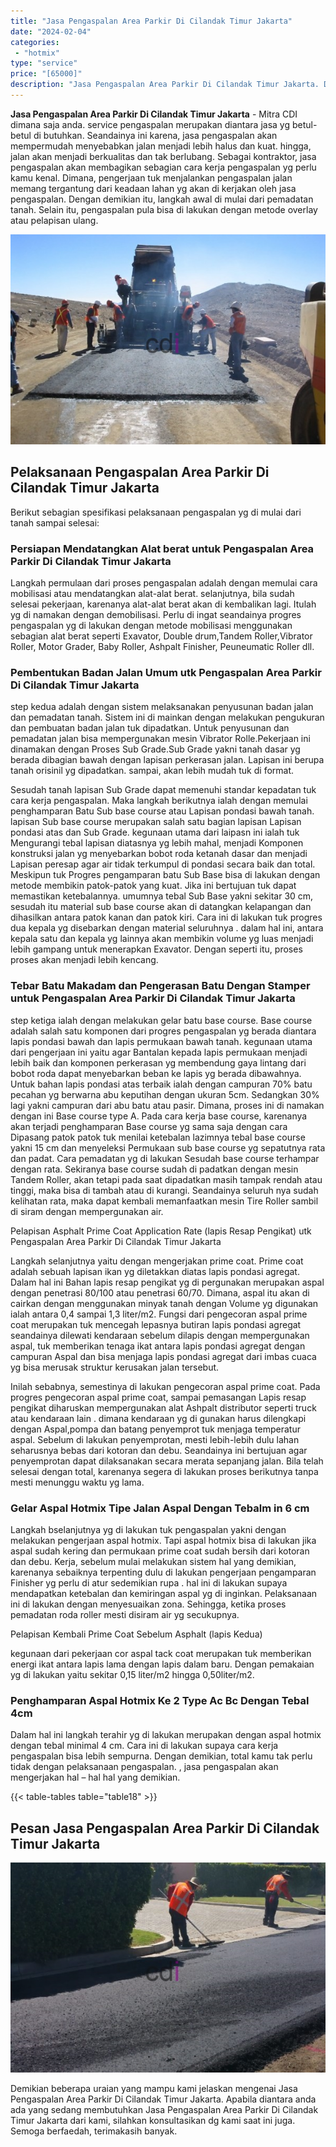 ```yaml
---
title: "Jasa Pengaspalan Area Parkir Di Cilandak Timur Jakarta"
date: "2024-02-04"
categories:
 - "hotmix"
type: "service"
price: "[65000]"
description: "Jasa Pengaspalan Area Parkir Di Cilandak Timur Jakarta. Demikian beberapa uraian yang mampu kami jelaskan mengenai Jasa Pengaspalan Area Parkir Di Cilandak T..."
---
```


**Jasa Pengaspalan Area Parkir Di Cilandak Timur Jakarta** - Mitra CDI dimana saja anda. service pengaspalan merupakan diantara jasa yg betul-betul di butuhkan. Seandainya ini karena, jasa pengaspalan akan mempermudah menyebabkan jalan menjadi lebih halus dan kuat. hingga, jalan akan menjadi berkualitas dan tak berlubang. Sebagai kontraktor, jasa pengaspalan akan membagikan sebagian cara kerja pengaspalan yg perlu kamu kenal. Dimana, pengerjaan tuk menjalankan pengaspalan jalan memang tergantung dari keadaan lahan yg akan di kerjakan oleh jasa pengaspalan. Dengan demikian itu, langkah awal di mulai dari pemadatan tanah. Selain itu, pengaspalan pula bisa di lakukan dengan metode overlay atau pelapisan ulang.

![Jasa Pengaspalan Area Parkir Di Cilandak Timur Jakarta](/images/hotmix/jasa-hotmix-aspal-13.jpg)

## Pelaksanaan Pengaspalan Area Parkir Di Cilandak Timur Jakarta

Berikut sebagian spesifikasi pelaksanaan pengaspalan yg di mulai dari tanah sampai selesai:

### Persiapan Mendatangkan Alat berat untuk Pengaspalan Area Parkir Di Cilandak Timur Jakarta

Langkah permulaan dari proses pengaspalan adalah dengan memulai cara mobilisasi atau mendatangkan alat-alat berat. selanjutnya, bila sudah selesai pekerjaan, karenanya alat-alat berat akan di kembalikan lagi. Itulah yg di namakan dengan demobilisasi. Perlu di ingat seandainya progres pengaspalan yg di lakukan dengan metode mobilisasi menggunakan sebagian alat berat seperti Exavator, Double drum,Tandem Roller,Vibrator Roller, Motor Grader, Baby Roller, Ashpalt Finisher, Peuneumatic Roller dll.

### Pembentukan Badan Jalan Umum utk Pengaspalan Area Parkir Di Cilandak Timur Jakarta

step kedua adalah dengan sistem melaksanakan penyusunan badan jalan dan pemadatan tanah. Sistem ini di mainkan dengan melakukan pengukuran dan pembuatan badan jalan tuk dipadatkan. Untuk penyusunan dan pemadatan jalan bisa mempergunakan mesin Vibrator Rolle.Pekerjaan ini dinamakan dengan Proses Sub Grade.Sub Grade yakni tanah dasar yg berada dibagian bawah dengan lapisan perkerasan jalan. Lapisan ini berupa tanah orisinil yg dipadatkan. sampai, akan lebih mudah tuk di format.

Sesudah tanah lapisan Sub Grade dapat memenuhi standar kepadatan tuk cara kerja pengaspalan. Maka langkah berikutnya ialah dengan memulai penghamparan Batu Sub base course atau Lapisan pondasi bawah tanah. lapisan Sub base course merupakan salah satu bagian lapisan Lapisan pondasi atas dan Sub Grade. kegunaan utama dari laipasn ini ialah tuk Mengurangi tebal lapisan diatasnya yg lebih mahal, menjadi Komponen konstruksi jalan yg menyebarkan bobot roda ketanah dasar dan menjadi Lapisan peresap agar air tidak terkumpul di pondasi secara baik dan total. Meskipun tuk Progres pengamparan batu Sub Base bisa di lakukan dengan metode membikin patok-patok yang kuat. Jika ini bertujuan tuk dapat memastikan ketebalannya. umumnya tebal Sub Base yakni sekitar 30 cm, sesudah itu material sub base course akan di datangkan kelapangan dan dihasilkan antara patok kanan dan patok kiri. Cara ini di lakukan tuk progres dua kepala yg disebarkan dengan material seluruhnya . dalam hal ini, antara kepala satu dan kepala yg lainnya akan membikin volume yg luas menjadi lebih gampang untuk menerapkan Exavator. Dengan seperti itu, proses proses akan menjadi lebih kencang.

### Tebar Batu Makadam dan Pengerasan Batu Dengan Stamper untuk Pengaspalan Area Parkir Di Cilandak Timur Jakarta

step ketiga ialah dengan melakukan gelar batu base course. Base course adalah salah satu komponen dari progres pengaspalan yg berada diantara lapis pondasi bawah dan lapis permukaan bawah tanah. kegunaan utama dari pengerjaan ini yaitu agar Bantalan kepada lapis permukaan menjadi lebih baik dan komponen perkerasan yg membendung gaya lintang dari bobot roda dapat menyebarkan beban ke lapis yg berada dibawahnya. Untuk bahan lapis pondasi atas terbaik ialah dengan campuran 70% batu pecahan yg berwarna abu keputihan dengan ukuran 5cm. Sedangkan 30% lagi yakni campuran dari abu batu atau pasir. Dimana, proses ini di namakan dengan ini Base course type A. Pada cara kerja base course, karenanya akan terjadi penghamparan Base course yg sama saja dengan cara Dipasang patok patok tuk menilai ketebalan lazimnya tebal base course yakni 15 cm dan menyeleksi Permukaan sub base course yg sepatutnya rata dan padat. Cara pemadatan yg di lakukan Sesudah base course terhampar dengan rata. Sekiranya base course sudah di padatkan dengan mesin Tandem Roller, akan tetapi pada saat dipadatkan masih tampak rendah atau tinggi, maka bisa di tambah atau di kurangi. Seandainya seluruh nya sudah kelihatan rata, maka dapat kembali memanfaatkan mesin Tire Roller sambil di siram dengan mempergunakan air.

Pelapisan Asphalt Prime Coat Application Rate (lapis Resap Pengikat) utk Pengaspalan Area Parkir Di Cilandak Timur Jakarta

Langkah selanjutnya yaitu dengan mengerjakan prime coat. Prime coat adalah sebuah lapisan ikan yg diletakkan diatas lapis pondasi agregat. Dalam hal ini Bahan lapis resap pengikat yg di pergunakan merupakan aspal dengan penetrasi 80/100 atau penetrasi 60/70. Dimana, aspal itu akan di cairkan dengan menggunakan minyak tanah dengan Volume yg digunakan ialah antara 0,4 sampai 1,3 liter/m2. Fungsi dari pengecoran aspal prime coat merupakan tuk mencegah lepasnya butiran lapis pondasi agregat seandainya dilewati kendaraan sebelum dilapis dengan mempergunakan aspal, tuk memberikan tenaga ikat antara lapis pondasi agregat dengan campuran Aspal dan bisa menjaga lapis pondasi agregat dari imbas cuaca yg bisa merusak struktur kerusakan jalan tersebut.

Inilah sebabnya, semestinya di lakukan pengecoran aspal prime coat. Pada progres pengecoran aspal prime coat, sampai pemasangan Lapis resap pengikat diharuskan mempergunakan alat Ashpalt distributor seperti truck atau kendaraan lain . dimana kendaraan yg di gunakan harus dilengkapi dengan Aspal,pompa dan batang penyemprot tuk menjaga temperatur aspal. Sebelum di lakukan penyemprotan, mesti lebih-lebih dulu lahan seharusnya bebas dari kotoran dan debu. Seandainya ini bertujuan agar penyemprotan dapat dilaksanakan secara merata sepanjang jalan. Bila telah selesai dengan total, karenanya segera di lakukan proses berikutnya tanpa mesti menunggu waktu yg lama.

### Gelar Aspal Hotmix Tipe Jalan Aspal Dengan Tebalm in 6 cm

Langkah bselanjutnya yg di lakukan tuk pengaspalan yakni dengan melakukan pengerjaan aspal hotmix. Tapi aspal hotmix bisa di lakukan jika aspal sudah kering dan permukaan prime coat sudah bersih dari kotoran dan debu. Kerja, sebelum mulai melakukan sistem hal yang demikian, karenanya sebaiknya terpenting dulu di lakukan pengerjaan pengamparan Finisher yg perlu di atur sedemikian rupa . hal ini di lakukan supaya mendapatkan ketebalan dan kemiringan aspal yg di inginkan. Pelaksanaan ini di lakukan dengan menyesuaikan zona. Sehingga, ketika proses pemadatan roda roller mesti disiram air yg secukupnya.

Pelapisan Kembali Prime Coat Sebelum Asphalt (lapis Kedua)

kegunaan dari pekerjaan cor aspal tack coat merupakan tuk memberikan energi ikat antara lapis lama dengan lapis dalam baru. Dengan pemakaian yg di lakukan yaitu sekitar 0,15 liter/m2 hingga 0,50liter/m2.

### Penghamparan Aspal Hotmix Ke 2 Type Ac Bc Dengan Tebal 4cm

Dalam hal ini langkah terahir yg di lakukan merupakan dengan aspal hotmix dengan tebal minimal 4 cm. Cara ini di lakukan supaya cara kerja pengaspalan bisa lebih sempurna. Dengan demikian, total kamu tak perlu tidak dengan pelaksanaan pengaspalan. , jasa pengaspalan akan mengerjakan hal – hal hal yang demikian.

{{< table-tables table="table18" >}}

## Pesan Jasa Pengaspalan Area Parkir Di Cilandak Timur Jakarta

![Jasa Pengaspalan Area Parkir Di Cilandak Timur Jakarta](/images/hotmix/jasa-hotmix-aspal-11.jpg)

Demikian beberapa uraian yang mampu kami jelaskan mengenai Jasa Pengaspalan Area Parkir Di Cilandak Timur Jakarta. Apabila diantara anda ada yang sedang membutuhkan Jasa Pengaspalan Area Parkir Di Cilandak Timur Jakarta dari kami, silahkan konsultasikan dg kami saat ini juga. Semoga berfaedah, terimakasih banyak.
